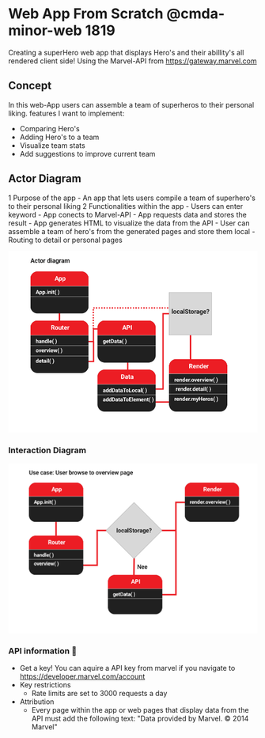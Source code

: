 # Web App From Scratch @cmda-minor-web 1819
Creating a superHero web app that displays Hero's and their abillity's all rendered client side! Using the Marvel-API from https://gateway.marvel.com

## Concept
In this web-App users can assemble a team of superheros to their personal liking.
 features I want to implement:
 - Comparing Hero's
 - Adding Hero's to a team
 - Visualize team stats
 - Add suggestions to improve current team

## Actor Diagram
 1 Purpose of the app
    - An app that lets users compile a team of superhero's to their personal liking
 2 Functionalities within the app
    - Users can enter keyword
    - App conects to Marvel-API
    - App requests data and stores the result
    - App generates HTML to visualize the data from the API
    - User can assemble a team of hero's from the generated pages and store them local
    - Routing to detail or personal pages

 ![Actor Diagram](https://github.com/Mokerstier/web-app-from-scratch-1920/blob/dev/diagrams/ActorDiagram.png)
### Interaction Diagram
![Interaction Diagram](https://github.com/Mokerstier/web-app-from-scratch-1920/blob/dev/diagrams/InteractionDiagram.png)

### API information 🐒
- Get a key!
    You can aquire a API key from marvel if you navigate to https://developer.marvel.com/account
- Key restrictions
    - Rate limits are set to 3000 requests a day
- Attribution
    - Every page within the app or web pages that display data from the API must add the following text: "Data provided by Marvel. © 2014 Marvel"



<!-- Add a link to your live demo in Github Pages 🌐-->

<!-- ☝️ replace this description with a description of your own work -->

<!-- replace the code in the /docs folder with your own, so you can showcase your work with GitHub Pages 🌍 -->

<!-- Add a nice poster image here at the end of the week, showing off your shiny frontend 📸 -->

<!-- Maybe a table of contents here? 📚 -->

<!-- How about a section that describes how to install this project? 🤓 -->

<!-- ...but how does one use this project? What are its features 🤔 -->

<!-- What external data source is featured in your project and what are its properties 🌠 -->

<!-- Maybe a checklist of done stuff and stuff still on your wishlist? ✅ -->

<!-- How about a license here? 📜 (or is it a licence?) 🤷 -->

